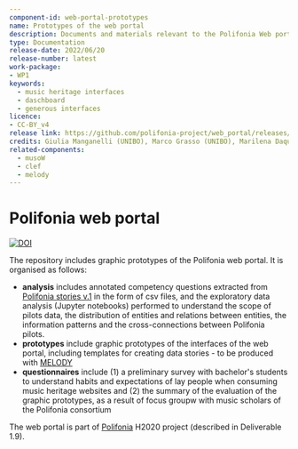 ```yaml
---
component-id: web-portal-prototypes
name: Prototypes of the web portal
description: Documents and materials relevant to the Polifonia Web portal (WP1.T3)
type: Documentation
release-date: 2022/06/20
release-number: latest
work-package: 
- WP1
keywords:
  - music heritage interfaces
  - daschboard
  - generous interfaces
licence:
- CC-BY_v4
release link: https://github.com/polifonia-project/web_portal/releases/latest
credits: Giulia Manganelli (UNIBO), Marco Grasso (UNIBO), Marilena Daquino (UNIBO)
related-components:
  - musoW
  - clef
  - melody
---
```


# Polifonia web portal

[![DOI](https://zenodo.org/badge/370595787.svg)](https://zenodo.org/badge/latestdoi/370595787)

The repository includes graphic prototypes of the Polifonia web portal. It is organised as follows:

 * **analysis** includes annotated competency questions extracted from [Polifonia stories v.1](https://github.com/polifonia-project/stories/releases/tag/v1.0) in the form of csv files, and the exploratory data analysis (Jupyter notebooks) performed to understand the scope of pilots data, the distribution of entities and relations between entities, the information patterns and the cross-connections between Polifonia pilots.
 * **prototypes** include graphic prototypes of the interfaces of the web portal, including templates for creating data stories - to be produced with [MELODY](https://github.com/polifonia-project/dashboard) 
 * **questionnaires** include (1) a preliminary survey with bachelor's students to understand habits and expectations of lay people when consuming music heritage websites and (2) the summary of the evaluation of the graphic prototypes, as a result of focus groupw with music scholars of the Polifonia consortium

The web portal is part of [Polifonia](https://polifonia-project.eu/) H2020 project (described in Deliverable 1.9).
